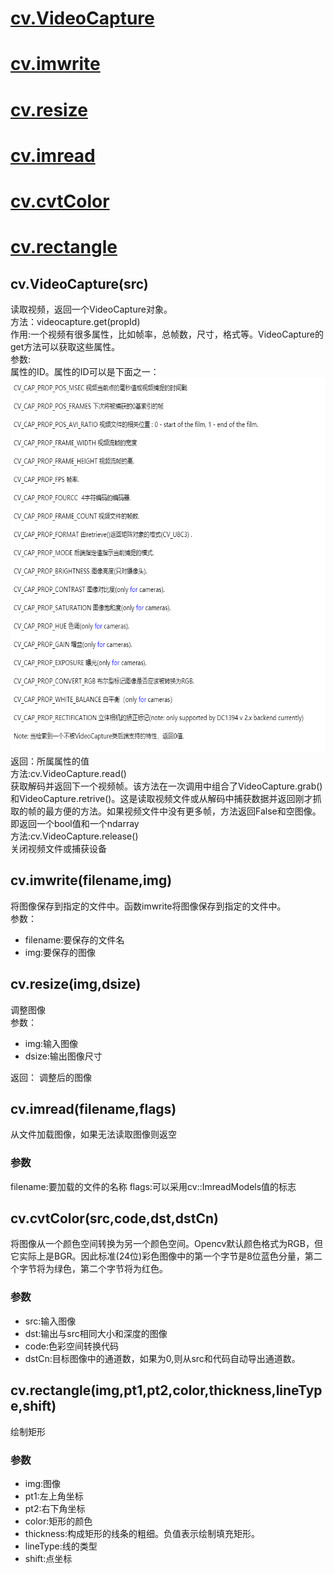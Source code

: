 # [cv.VideoCapture](#videocapture)
# [cv.imwrite](#imwrite)
# [cv.resize](#resize)
# [cv.imread](#imread)
# [cv.cvtColor](#cvtColor)
# [cv.rectangle](#rectangle)
<div id="videocapture"></div>

## cv.VideoCapture(src)
读取视频，返回一个VideoCapture对象。<br>
方法：videocapture.get(propId)<br>
作用:一个视频有很多属性，比如帧率，总帧数，尺寸，格式等。VideoCapture的get方法可以获取这些属性。<br>
参数:<br>
属性的ID。属性的ID可以是下面之一：<br>
<img src="https://github.com/czwinner/AI_NOTES/blob/master/opencv/pictures/VideoCapture_get_ID%E5%B1%9E%E6%80%A7.png" width=600px height=600px><br>
返回：所属属性的值<br>
方法:cv.VideoCapture.read()<br>
获取解码并返回下一个视频帧。该方法在一次调用中组合了VideoCapture.grab()和VideoCapture.retrive()。这是读取视频文件或从解码中捕获数据并返回刚才抓取的帧的最方便的方法。如果视频文件中没有更多帧，方法返回False和空图像。即返回一个bool值和一个ndarray<br>
方法:cv.VideoCapture.release()<br>
关闭视频文件或捕获设备<br>
<div id="imwrite"></div>

## cv.imwrite(filename,img)
将图像保存到指定的文件中。函数imwrite将图像保存到指定的文件中。<br>
参数：<br>
* filename:要保存的文件名<br>
* img:要保存的图像<br>

<div id="resize"></div>

## cv.resize(img,dsize)
调整图像<br>
参数：<br>
* img:输入图像<br>
* dsize:输出图像尺寸<br>

返回：
调整后的图像

<div id="imread"></div>

## cv.imread(filename,flags)
从文件加载图像，如果无法读取图像则返空
### 参数
filename:要加载的文件的名称
flags:可以采用cv::ImreadModels值的标志

<div id="cvtColor"></div>

## cv.cvtColor(src,code,dst,dstCn)
将图像从一个颜色空间转换为另一个颜色空间。Opencv默认颜色格式为RGB，但它实际上是BGR。因此标准(24位)彩色图像中的第一个字节是8位蓝色分量，第二个字节将为绿色，第二个字节将为红色。
### 参数
* src:输入图像
* dst:输出与src相同大小和深度的图像
* code:色彩空间转换代码
* dstCn:目标图像中的通道数，如果为0,则从src和代码自动导出通道数。

<div id="rectangle"></div>

## cv.rectangle(img,pt1,pt2,color,thickness,lineType,shift)
绘制矩形
### 参数
* img:图像
* pt1:左上角坐标
* pt2:右下角坐标
* color:矩形的颜色
* thickness:构成矩形的线条的粗细。负值表示绘制填充矩形。
* lineType:线的类型
* shift:点坐标
